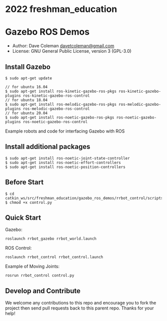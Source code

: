 # 2022 freshman_education

# Gazebo ROS Demos

* Author: Dave Coleman <davetcoleman@gmail.com>
* License: GNU General Public License, version 3 (GPL-3.0)

## Install Gazebo
    $ sudo apt-get update
    
    // for ubuntu 16.04
    $ sudo apt-get install ros-kinetic-gazebo-ros-pkgs ros-kinetic-gazebo-plugins ros-kinetic-gazebo-ros-control
    // for ubuntu 18.04
    $ sudo apt-get install ros-melodic-gazebo-ros-pkgs ros-melodic-gazebo-plugins ros-melodic-gazebo-ros-control
    // for ubuntu 20.04
    $ sudo apt-get install ros-noetic-gazebo-ros-pkgs ros-noetic-gazebo-plugins ros-noetic-gazebo-ros-control

Example robots and code for interfacing Gazebo with ROS

## Install additional packages
    $ sudo apt-get install ros-noetic-joint-state-controller
    $ sudo apt-get install ros-noetic-effort-controllers
    $ sudo apt-get install ros-noetic-position-controllers

## Before Start

    $ cd catkin_ws/src/freshman_education/gazebo_ros_demos/rrbot_control/scripts
    $ chmod +x control.py

## Quick Start

Gazebo:

    roslaunch rrbot_gazebo rrbot_world.launch

ROS Control:

    roslaunch rrbot_control rrbot_control.launch

Example of Moving Joints:

    rosrun rrbot_control control.py

## Develop and Contribute

We welcome any contributions to this repo and encourage you to fork the project then send pull requests back to this parent repo. Thanks for your help!
